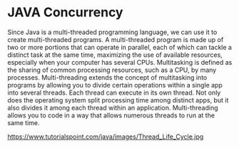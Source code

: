 ﻿# JAVA Concurrency
Since Java is a multi-threaded programming language, we can use it to create multi-threaded programs. A multi-threaded program is made up of two or more portions that can operate in parallel, each of which can tackle a distinct task at the same time, maximizing the use of available resources, especially when your computer has several CPUs.
Multitasking is defined as the sharing of common processing resources, such as a CPU, by many processes. Multi-threading extends the concept of multitasking into programs by allowing you to divide certain operations within a single app into several threads. Each thread can execute in its own thread. Not only does the operating system split processing time among distinct apps, but it also divides it among each thread within an application.
Multi-threading allows you to code in a way that allows numerous threads to run at the same time.

https://www.tutorialspoint.com/java/images/Thread_Life_Cycle.jpg
